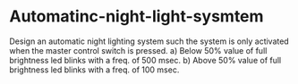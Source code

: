 # Automatinc-night-light-sysmtem
Design an automatic night lighting system such the system is only activated when the master control switch is pressed. a) Below 50% value of full brightness led blinks with a freq. of 500 msec. b) Above 50% value of full brightness led blinks with a freq. of 100 msec.
